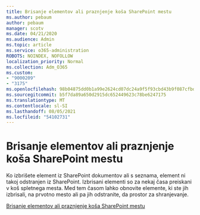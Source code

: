 ```yaml
---
title: Brisanje elementov ali praznjenje koša SharePoint mestu
ms.author: pebaum
author: pebaum
manager: scotv
ms.date: 04/21/2020
ms.audience: Admin
ms.topic: article
ms.service: o365-administration
ROBOTS: NOINDEX, NOFOLLOW
localization_priority: Normal
ms.collection: Adm_O365
ms.custom:
- "9000209"
- "3175"
ms.openlocfilehash: 98b04875dd0b1a99e2624cd07dc24a9f5f93cbd43b9f087cfbd9709b39b3c5ff
ms.sourcegitcommit: b5f7da89a650d2915dc652449623c78be6247175
ms.translationtype: MT
ms.contentlocale: sl-SI
ms.lasthandoff: 08/05/2021
ms.locfileid: "54102731"
---
```

# <a name="delete-items-or-empty-the-recycle-bin-of-a-sharepoint-site"></a>Brisanje elementov ali praznjenje koša SharePoint mestu 

Ko izbrišete element iz SharePoint dokumentov ali s seznama, element ni takoj odstranjen iz SharePoint. Izbrisani elementi so za nekaj časa preiskani v koš spletnega mesta. Med tem časom lahko obnovite elemente, ki ste jih izbrisali, na prvotno mesto ali pa jih odstranite, da prostor za shranjevanje.

[Brisanje elementov ali praznjenje koša SharePoint mestu](https://support.office.com/article/2e713599-d13e-40d6-96dc-66f0a366f74e)
